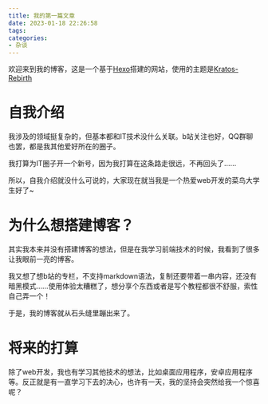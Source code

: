 ```yaml
---
title: 我的第一篇文章
date: 2023-01-18 22:26:58
tags:
categories:
- 杂谈
---
```


欢迎来到我的博客，这是一个基于[Hexo](https://hexo.io/)搭建的网站，使用的主题是[Kratos-Rebirth](https://github.com/Candinya/Kratos-Rebirth)

# 自我介绍

我涉及的领域挺复杂的，但基本都和IT技术没什么关联。b站关注也好，QQ群聊也罢，都是我其他爱好所在的圈子。

我打算为IT圈子开一个新号，因为我打算在这条路走很远，不再回头了……

所以，自我介绍就没什么可说的，大家现在就当我是一个热爱web开发的菜鸟大学生好了~

# 为什么想搭建博客？

其实我本来并没有搭建博客的想法，但是在我学习前端技术的时候，我看到了很多让我眼前一亮的博客。

我又想了想b站的专栏，不支持markdown语法，复制还要带着一串内容，还没有暗黑模式……使用体验太糟糕了，想分享个东西或者是写个教程都很不舒服，索性自己弄一个！

于是，我的博客就从石头缝里蹦出来了。

# 将来的打算

除了web开发，我也有学习其他技术的想法，比如桌面应用程序，安卓应用程序等。反正就是有一直学习下去的决心，也许有一天，我的坚持会突然给我一个惊喜呢？